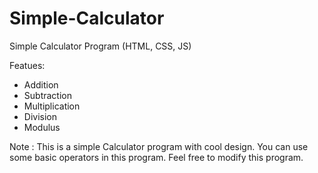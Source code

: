# Simple-Calculator
Simple Calculator Program (HTML, CSS, JS)

Featues:
- Addition
- Subtraction
- Multiplication
- Division
- Modulus

Note : 
This is a simple Calculator program with cool design.
You can use some basic operators in this program.
Feel free to modify this program.
